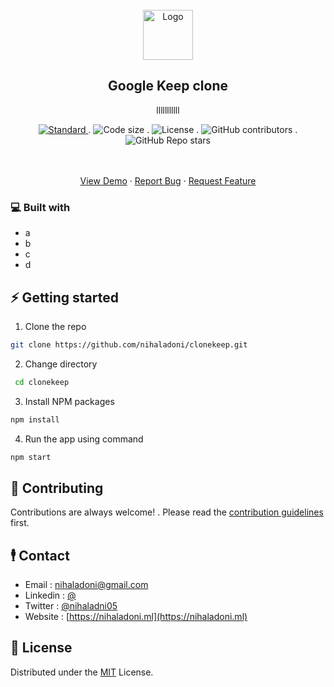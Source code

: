 <!-- PROJECT LOGO -->
<br />
<div align="center">
  <a href="https://github.com/nihaladoni/clonekeep">
    <img src="images/logo.png" alt="Logo" width="80" height="80" />
  </a>

  <h2 align="center">Google Keep clone</h2>

  <p align="center">
    lllllllllll
  </p>

<!-- Shields -->
  <div align="center">
    <a href="https://standardjs.com">
      <img src="https://img.shields.io/badge/code%20style-standard-brightgreen.svg?style=flat"
        alt="Standard" />
    </a>
.
    <img src="https://img.shields.io/github/languages/code-size/nihaladoni/clonekeep?style=flat-square" alt="Code size" />
.
    <img src="https://img.shields.io/github/license/nihaladoni/clonekeep?style=flat-square" alt="License" />
.
    <img alt="GitHub contributors" src="https://img.shields.io/github/contributors/nihaladoni/clonekeep?style=flat-square">
.
    <img alt="GitHub Repo stars" src="https://img.shields.io/github/stars/nihaladoni/clonekeep?style=social">

  </div>

  <br />
  <br />
  <p>
    <a href="https://clonekeep.netlify.app/ ">View Demo</a>
    ·
    <a
      href="https://github.com/nihaladoni/clonekeep/issues"
      >Report Bug</a
    >
    ·
    <a
      href="https://github.com/nihaladoni/clonekeep/issues"
      >Request Feature</a
    >
  </p>
</div>

<!-- ABOUT THE PROJECT -->

### 💻 Built with

<ul>
  
  <li>a</li>
  
  <li>b</li>
  
  <li>c</li>
  
  <li>d</li>
  
</ul>



<!-- GETTING STARTED -->
## ⚡ Getting started

1. Clone the repo

```sh
git clone https://github.com/nihaladoni/clonekeep.git
```

2. Change directory

```sh
 cd clonekeep
```

3. Install NPM packages

```sh
npm install
```

4. Run the app using command

```sh
npm start
```

<!-- CONTRIBUTING -->

## 🌟 Contributing

Contributions are always welcome! . Please read the [contribution guidelines](CONTRIBUTING) first.

<!-- CONTACT -->
## 🕴️ Contact

- Email : [nihaladoni@gmail.com](mailto:nihaladoni@gmail.com)
- Linkedin : [@](https://linkedin.com/in/)
- Twitter : [@nihaladni05](https://twitter.com/nihaladni05)
- Website : [https://nihaladoni.ml](https://nihaladoni.ml)


<!-- LICENSE -->
## 🔔 License

Distributed under the [MIT](LICENSE) License.
